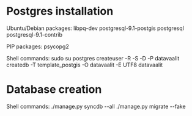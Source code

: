 Postgres installation
=====================

Ubuntu/Debian packages:
    libpq-dev postgresql-9.1-postgis postgresql postgresql-9.1-contrib

PIP packages:
    psycopg2 

Shell commands:
    sudo su postgres
    createuser -R -S -D -P datavaalit
    createdb -T template_postgis -O datavaalit -E UTF8 datavaalit

Database creation
=================

Shell commands:
    ./manage.py syncdb --all
    ./manage.py migrate --fake
